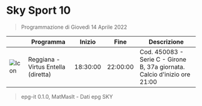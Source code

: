 # Sky Sport 10
> Programmazione di Giovedì 14 Aprile 2022

||Programma|Inizio|Fine|Descrizione|
|---|---|---|---|---|
|![Icon](https://guidatv.sky.it/uuid/707b760d-9046-4a64-9650-2c3777fcf285/cover?md5ChecksumParam=a376c01cb0c1b79471aab8aae459bf57)|Reggiana - Virtus Entella (diretta)|18:30:00|22:00:00|Cod. 450083 - Serie C - Girone B, 37a giornata. Calcio d&#039;inizio ore 21:00



 > epg-it 0.1.0, MatMasIt - Dati epg SKY